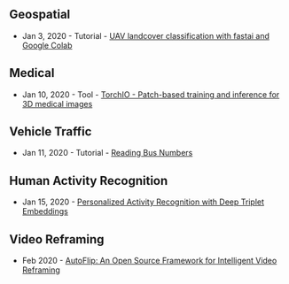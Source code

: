 ## Geospatial
- Jan 3, 2020 - Tutorial - [UAV landcover classification with fastai and Google Colab](https://medium.com/@chrieke/tutorial-uav-land-cover-classification-with-fastai-ac0b0f744e71)

## Medical
- Jan 10, 2020 - Tool - [TorchIO - Patch-based training and inference for 3D medical images](https://github.com/fepegar/torchio)

## Vehicle Traffic
- Jan 11, 2020 - Tutorial - [Reading Bus Numbers](https://www.youtube.com/watch?v=ohsCVVF1dC0&feature=youtu.be)

## Human Activity Recognition
- Jan 15, 2020 - [Personalized Activity Recognition with Deep Triplet Embeddings](https://arxiv.org/abs/2001.05517)

## Video Reframing
- Feb 2020 - [AutoFlip: An Open Source Framework for Intelligent Video Reframing](https://ai.googleblog.com/2020/02/autoflip-open-source-framework-for.html)